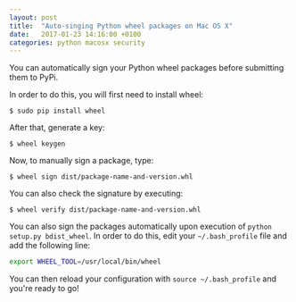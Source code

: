 ```yaml
---
layout: post
title:  "Auto-singing Python wheel packages on Mac OS X"
date:   2017-01-23 14:16:00 +0100
categories: python macosx security
---
```


You can automatically sign your Python wheel packages before submitting them to PyPi.

In order to do this, you will first need to install wheel:

```console
$ sudo pip install wheel
```

After that, generate a key:

```console
$ wheel keygen
```

Now, to manually sign a package, type:

```console
$ wheel sign dist/package-name-and-version.whl
```

You can also check the signature by executing:

```console
$ wheel verify dist/package-name-and-version.whl
```

You can also sign the packages automatically upon execution of `python setup.py bdist_wheel`.
In order to do this, edit your `~/.bash_profile` file and add the following line:

```bash
export WHEEL_TOOL=/usr/local/bin/wheel
```

You can then reload your configuration with `source ~/.bash_profile` and you're ready to go!